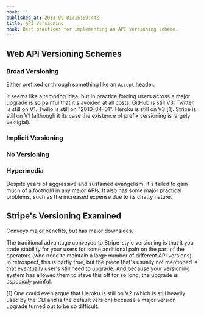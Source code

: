 ```yaml
---
hook: ''
published_at: 2013-09-01T15:59:44Z
title: API Versioning
hook: Best practices for implementing an API versioning scheme.
---
```


## Web API Versioning Schemes

### Broad Versioning

Either prefixed or through something like an `Accept` header.

It seems like a tempting idea, but in practice forcing users across a major
upgrade is so painful that it's avoided at all costs. GitHub is still V3.
Twitter is still on V1. Twilio is still on "2010-04-01". Heroku is still on V3
[1]. Stripe is still on V1 (although it its case the existence of prefix
versioning is largely vestigial).

### Implicit Versioning

### No Versioning

### Hypermedia

Despite years of aggressive and sustained evangelism, it's failed to gain much
of a foothold in any major APIs. It also has some major practical problems,
such as the increased expense due to its chatty nature.

## Stripe's Versioning Examined

Conveys major benefits, but has major downsides.

The traditional advantage conveyed to Stripe-style versioning is that it you
trade stability for your users for some additional pain on the part of the
operators (who need to maintain a large number of different API versions). In
retrospect, this is partly true, but the piece that's usually not mentioned is
that eventually user's still need to upgrade. And because your versioning
system has allowed them to stave this off for so long, the upgrade is
_especially_ painful.

[1] One could even argue that Heroku is still on V2 (which is still heavily
    used by the CLI and is the default version) because a major version upgrade
    turned out to be so difficult.
